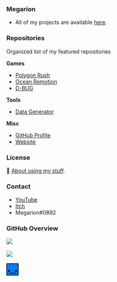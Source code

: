 ### Megarion

- All of my projects are available [here](https://megarion.github.io/).

### Repositories

Organized list of my featured repositories

**Games**
- [Polygon Rush](https://github.com/Megarion/Polygon-Rush)
- [Ocean Remotion](https://github.com/Megarion/Ocean-Remotion)
- [D-BUG](https://github.com/Megarion/D-BUG)

**Tools**
- [Data Generator](https://github.com/Megarion/Data-Generator)

**Misc**
- [GitHub Profile](https://github.com/Megarion/Megarion)
- [Website](https://github.com/Megarion/megarion.github.io)

### License

📝 [About using my stuff](https://megarion.github.io/license/).

### Contact

- [YouTube](https://www.youtube.com/channel/UCBrlr_nVSQ_4kZtsY58Q8wA)
- [Itch](https://megarion.itch.io/)
- Megarion#0892

### GitHub Overview

[![](https://github-readme-stats.vercel.app/api/top-langs/?username=Megarion&langs_count=10&theme=dark)](https://www.youtube.com/watch?v=tMDWDA8fi5o)

[![](https://github-profile-trophy.vercel.app/?username=megarion&theme=onedark&row=2&column=3)](https://www.youtube.com/watch?v=nggrgvqV5Tc)

![](assets/megarion.png)
